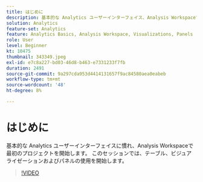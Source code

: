 ```yaml
---
title: はじめに
description: 基本的な Analytics ユーザーインターフェイス、Analysis Workspaceで最初のプロジェクトを開始し、テーブル、ビジュアライゼーションおよびパネルを使用して開始します。
solution: Analytics
feature-set: Analytics
feature: Analytics Basics, Analysis Workspace, Visualizations, Panels
role: User
level: Beginner
kt: 10475
thumbnail: 343349.jpeg
exl-id: e7c8a227-bd03-46d8-b463-e7331233f7fb
duration: 2491
source-git-commit: 9a297cda953d4414131657f9ac84580aea0eabeb
workflow-type: tm+mt
source-wordcount: '48'
ht-degree: 8%

---
```


# はじめに

基本的な Analytics ユーザーインターフェイスに慣れ、Analysis Workspaceで最初のプロジェクトを開始します。 このセッションでは、テーブル、ビジュアライゼーションおよびパネルの使用を開始します。

>[!VIDEO](https://video.tv.adobe.com/v/343349/?quality=12&learn=on)
